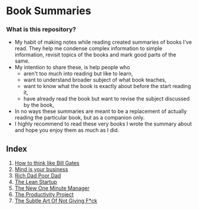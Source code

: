 # Book Summaries

### What is this repository?

- My habit of making notes while reading created summaries of books I've read. They help me condense complex information to simple information, revisit topics of the books and mark good parts of the same.
- My intention to share these, is help people who
  - aren't too much into reading but like to learn,
  - want to understand broader subject of what book teaches,
  - want to know what the book is exactly about before the start reading it,
  - have already read the book but want to revise the subject discussed by the book,
- In no ways these summaries are meant to be a replacement of actually reading the particular book, but as a companion only.
- I highly recommend to read these very books I wrote the summary about and hope you enjoy them as much as I did.

## Index

1. [How to think like Bill Gates](https://github.com/iyash1/my-book-summaries/blob/master/how-to-think-like-bill-gates.md)
2. [Mind is your business](https://github.com/iyash1/my-book-summaries/blob/master/mind-is-your-business.md)
3. [Rich Dad Poor Dad](https://github.com/iyash1/my-book-summaries/blob/master/rich-dad-poor-dad.md)
4. [The Lean Startup](https://github.com/iyash1/my-book-summaries/blob/master/the-lean-start-up.md)
5. [The New One Minute Manager](https://github.com/iyash1/my-book-summaries/blob/master/the-new-one-minute-manager.md)
6. [The Productivity Project](https://github.com/iyash1/my-book-summaries/blob/master/the-productivity-project.md)
7. [The Subtle Art Of Not Giving F\*ck](https://github.com/iyash1/my-book-summaries/blob/master/the-subtle-art-of-not-giving-an-f.md)
